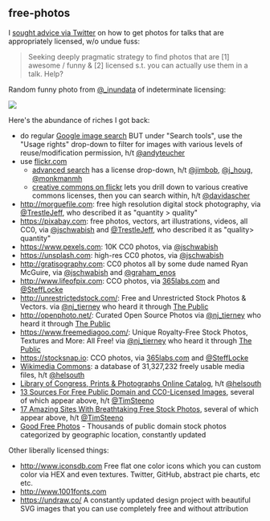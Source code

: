 ## free-photos

I [sought advice via Twitter](https://twitter.com/JennyBryan/status/722194630784065538) on how to get photos for talks that are appropriately licensed, w/o undue fuss:

> Seeking deeply pragmatic strategy to find photos that are [1] awesome / funny & [2] licensed s.t. you can actually use them in a talk. Help?

Random funny photo from [\@_inundata](https://twitter.com/_inundata) of indeterminate licensing:

![](https://pbs.twimg.com/media/CgXRWSlVIAEMnze.jpg:large)

Here's the abundance of riches I got back:

  * do regular [Google image search](https://www.google.com/search?tbm=isch&q=pygmy+goat) BUT under "Search tools", use the "Usage rights" drop-down to filter for images with various levels of reuse/modification permission, h/t [\@andyteucher](https://twitter.com/andyteucher)
  * use [flickr.com](https://www.flickr.com)
    - [advanced search](https://www.flickr.com/search/advanced/) has a license drop-down, h/t [\@jimbob](https://twitter.com/jimbob), [\@j_houg](https://twitter.com/j_houg), [\@monkmanmh](https://twitter.com/monkmanmh)
    - [creative commons on flickr](https://www.flickr.com/creativecommons/) lets you drill down to various creative commons licenses, then you can search within, h/t [\@davidascher ](https://twitter.com/davidascher)
  * <http://morguefile.com>: free high resolution digital stock photography, via [\@TrestleJeff](https://twitter.com/TrestleJeff), who described it as "quantity > quality"
  * <https://pixabay.com>: free photos, vectors, art illustrations, videos, all CC0, via [\@jschwabish](https://twitter.com/jschwabish) and [\@TrestleJeff](https://twitter.com/TrestleJeff), who described it as "quality> quantity"
  * <https://www.pexels.com>: 10K CC0 photos, via [\@jschwabish](https://twitter.com/jschwabish)
  * <https://unsplash.com>: high-res CC0 photos, via [\@jschwabish](https://twitter.com/jschwabish)
  * <http://gratisography.com>: CC0 photos all by some dude named Ryan McGuire, via [\@jschwabish](https://twitter.com/jschwabish) and [\@graham_enos](https://twitter.com/graham_enos)
  * <http://www.lifeofpix.com>: CCO photos, via [365labs.com](http://356labs.com/5-web-sites-which-deliver-free-hq-images-in-your-inbox/) and [\@SteffLocke](https://twitter.com/SteffLocke)
  * <http://unrestrictedstock.com/>: Free and Unrestricted Stock Photos & Vectors. via [\@nj_tierney](https://twitter.com/nj_tierney) who heard it through [The Public](http://www.thepublicstudio.ca/)
  * <http://openphoto.net/>: Curated Open Source Photos via [\@nj_tierney](https://twitter.com/nj_tierney) who heard it through [The Public](http://www.thepublicstudio.ca/)
  * <https://www.freemediagoo.com/>: Unique Royalty-​Free Stock Photos, Textures and More: All Free! via [\@nj_tierney](https://twitter.com/nj_tierney) who heard it through [The Public](http://www.thepublicstudio.ca/)
  * <https://stocksnap.io>: CCO photos, via [365labs.com](http://356labs.com/5-web-sites-which-deliver-free-hq-images-in-your-inbox/) and [\@SteffLocke](https://twitter.com/SteffLocke)
  * [Wikimedia Commons](https://commons.wikimedia.org/wiki/Main_Page): a database of 31,327,232 freely usable media files, h/t [\@helsouth](https://twitter.com/helsouth)
  * [Library of Congress, Prints & Photographs Online Catalog](http://www.loc.gov/pictures/), h/t [\@helsouth](https://twitter.com/helsouth)
  * [13 Sources For Free Public Domain and CC0-Licensed Images](http://wptavern.com/13-sources-for-free-public-domain-and-cc0-licensed-images), several of which appear above, h/t [\@TimSteeno](https://twitter.com/TimSteeno)
  * [17 Amazing Sites With Breathtaking Free Stock Photos](https://bootstrapbay.com/blog/free-stock-photos/), several of which appear above, h/t [\@TimSteeno](https://twitter.com/TimSteeno)
   * [Good Free Photos](https://www.goodfreephotos.com) - Thousands of public domain stock photos categorized by geographic location, constantly updated
   
Other liberally licensed things:

  * <http://www.iconsdb.com> Free flat one color icons which you can custom color via HEX and even textures. Twitter, GitHub, abstract pie charts, etc etc.
  * <http://www.1001fonts.com>
  * <https://undraw.co/> A constantly updated design project with beautiful SVG images that you can use completely free and without attribution
